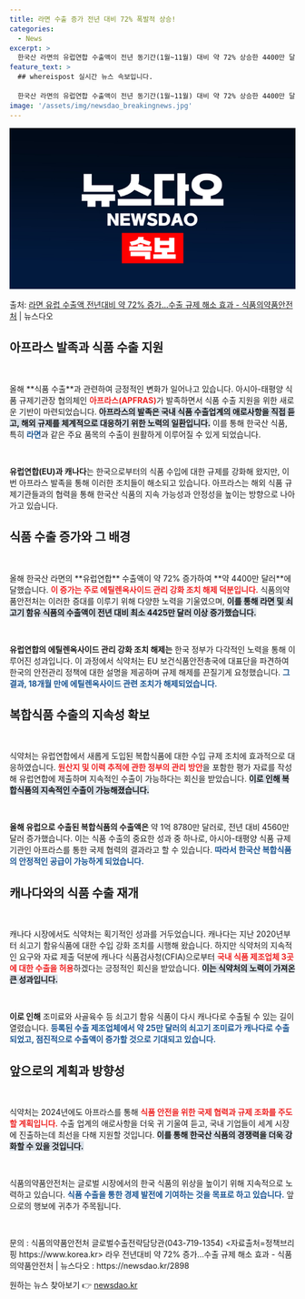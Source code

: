 ```yaml
---
title: 라면 수출 증가 전년 대비 72% 폭발적 상승!
categories:
  - News
excerpt: >
  한국산 라면의 유럽연합 수출액이 전년 동기간(1월~11월) 대비 약 72% 상승한 4400만 달러(약 566…
feature_text: >
  ## whereispost 실시간 뉴스 속보입니다.

  한국산 라면의 유럽연합 수출액이 전년 동기간(1월~11월) 대비 약 72% 상승한 4400만 달러(약 566…
image: '/assets/img/newsdao_breakingnews.jpg'
---
```


![뉴스다오 속보](/assets/img/newsdao_breakingnews.jpg)

<p>출처: <a href="https://newsdao.kr/2898" rel="dofollow">라면 유럽 수출액 전년대비 약 72% 증가…수출 규제 해소 효과 - 식품의약품안전처</a> | 뉴스다오</p>

<h2 data-ke-size="size26">아프라스 발족과 식품 수출 지원</h2>

<p data-ke-size="size16">&nbsp;</p>  
올해 **식품 수출**과 관련하여 긍정적인 변화가 일어나고 있습니다. 아시아-태평양 식품 규제기관장 협의체인 <b><span style="color: #ee2323;">아프라스(APFRAS)</span></b>가 발족하면서 식품 수출 지원을 위한 새로운 기반이 마련되었습니다. <b><span style="background-color: #21538527;">아프라스의 발족은 국내 식품 수출업계의 애로사항을 직접 듣고, 해외 규제를 체계적으로 대응하기 위한 노력의 일환입니다.</span></b> 이를 통해 한국산 식품, 특히 <b><span style="color: #1a5490;">라면</span></b>과 같은 주요 품목의 수출이 원활하게 이루어질 수 있게 되었습니다. 

<p data-ke-size="size16">&nbsp;</p>  
<b>유럽연합(EU)과 캐나다</b>는 한국으로부터의 식품 수입에 대한 규제를 강화해 왔지만, 이번 아프라스 발족을 통해 이러한 조치들이 해소되고 있습니다. 아프라스는 해외 식품 규제기관들과의 협력을 통해 한국산 식품의 지속 가능성과 안정성을 높이는 방향으로 나아가고 있습니다.

<h2 data-ke-size="size26">식품 수출 증가와 그 배경</h2>

<p data-ke-size="size16">&nbsp;</p>  
올해 한국산 라면의 **유럽연합** 수출액이 약 72% 증가하여 **약 4400만 달러**에 달했습니다. <b><span style="color: #ee2323;">이 증가는 주로 에틸렌옥사이드 관리 강화 조치 해제 덕분입니다.</span></b> 식품의약품안전처는 이러한 증대를 이루기 위해 다양한 노력을 기울였으며, <b><span style="background-color: #21538527;">이를 통해 라면 및 쇠고기 함유 식품의 수출액이 전년 대비 최소 4425만 달러 이상 증가했습니다.</span></b>

<p data-ke-size="size16">&nbsp;</p>  
<b>유럽연합의 에틸렌옥사이드 관리 강화 조치 해제는</b> 한국 정부가 다각적인 노력을 통해 이루어진 성과입니다. 이 과정에서 식약처는 EU 보건식품안전총국에 대표단을 파견하여 한국의 안전관리 정책에 대한 설명을 제공하며 규제 해제를 끈질기게 요청했습니다. <b><span style="color: #1a5490;">그 결과, 18개월 만에 에틸렌옥사이드 관련 조치가 해제되었습니다.</span></b> 

<h2 data-ke-size="size26">복합식품 수출의 지속성 확보</h2>

<p data-ke-size="size16">&nbsp;</p>  
식약처는 유럽연합에서 새롭게 도입된 복합식품에 대한 수입 규제 조치에 효과적으로 대응하였습니다. <b><span style="color: #ee2323;">원산지 및 이력 추적에 관한 정부의 관리 방안</span></b>을 포함한 평가 자료를 작성해 유럽연합에 제출하며 지속적인 수출이 가능하다는 회신을 받았습니다. <b><span style="background-color: #21538527;">이로 인해 복합식품의 지속적인 수출이 가능해졌습니다.</span></b> 

<p data-ke-size="size16">&nbsp;</p>  
<b>올해 유럽으로 수출된 복합식품의 수출액은</b> 약 1억 8780만 달러로, 전년 대비 4560만 달러 증가했습니다. 이는 식품 수출의 중요한 성과 중 하나로, 아시아-태평양 식품 규제기관인 아프라스를 통한 국제 협력의 결과라고 할 수 있습니다. <b><span style="color: #1a5490;">따라서 한국산 복합식품의 안정적인 공급이 가능하게 되었습니다.</span></b>

<h2 data-ke-size="size26">캐나다와의 식품 수출 재개</h2>

<p data-ke-size="size16">&nbsp;</p>  
캐나다 시장에서도 식약처는 획기적인 성과를 거두었습니다. 캐나다는 지난 2020년부터 쇠고기 함유식품에 대한 수입 강화 조치를 시행해 왔습니다. 하지만 식약처의 지속적인 요구와 자료 제출 덕분에 캐나다 식품검사청(CFIA)으로부터 <b><span style="color: #ee2323;">국내 식품 제조업체 3곳에 대한 수출을 허용</span></b>하겠다는 긍정적인 회신을 받았습니다. <b><span style="background-color: #21538527;">이는 식약처의 노력이 가져온 큰 성과입니다.</span></b>

<p data-ke-size="size16">&nbsp;</p>  
<b>이로 인해</b> 조미료와 사골육수 등 쇠고기 함유 식품이 다시 캐나다로 수출될 수 있는 길이 열렸습니다. <b><span style="color: #1a5490;">등록된 수출 제조업체에서 약 25만 달러의 쇠고기 조미료가 캐나다로 수출되었고, 점진적으로 수출액이 증가할 것으로 기대되고 있습니다.</span></b> 

<h2 data-ke-size="size26">앞으로의 계획과 방향성</h2>

<p data-ke-size="size16">&nbsp;</p>  
식약처는 2024년에도 아프라스를 통해 <b><span style="color: #ee2323;">식품 안전을 위한 국제 협력과 규제 조화를 주도할 계획입니다.</span></b> 수출 업계의 애로사항을 더욱 귀 기울여 듣고, 국내 기업들이 세계 시장에 진출하는데 최선을 다해 지원할 것입니다. <b><span style="background-color: #21538527;">이를 통해 한국산 식품의 경쟁력을 더욱 강화할 수 있을 것입니다.</span></b>

<p data-ke-size="size16">&nbsp;</p>  
식품의약품안전처는 글로벌 시장에서의 한국 식품의 위상을 높이기 위해 지속적으로 노력하고 있습니다. <b><span style="color: #1a5490;">식품 수출을 통한 경제 발전에 기여하는 것을 목표로 하고 있습니다.</span></b> 앞으로의 행보에 귀추가 주목됩니다. 

<p data-ke-size="size16">&nbsp;</p>  
문의 : 식품의약품안전처 글로벌수출전략담당관(043-719-1354)  
<자료출처=정책브리핑 https://www.korea.kr>  
라우 전년대비 약 72% 증가…수출 규제 해소 효과 - 식품의약품안전처 | 뉴스다오 : https://newsdao.kr/2898 

원하는 뉴스 찾아보기 👉 <a href="https://newsdao.kr" rel="dofollow">newsdao.kr</a>


